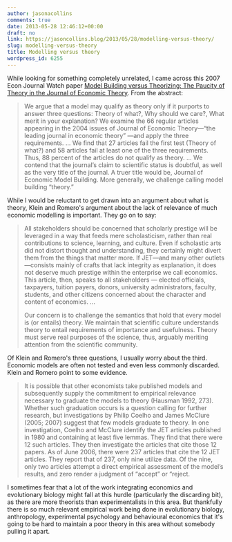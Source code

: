 ```yaml
---
author: jasonacollins
comments: true
date: 2013-05-28 12:46:12+00:00
draft: no
link: https://jasoncollins.blog/2013/05/28/modelling-versus-theory/
slug: modelling-versus-theory
title: Modelling versus theory
wordpress_id: 6255
---
```


While looking for something completely unrelated, I came across this 2007 Econ Journal Watch paper [Model Building versus Theorizing: The Paucity of Theory in the Journal of Economic Theory](http://econjwatch.org/articles/model-building-versus-theorizing-the-paucity-of-theory-in-the-journal-of-economic-theory). From the abstract:


<blockquote>We argue that a model may qualify as theory only if it purports to answer three questions: Theory of what?, Why should we care?, What merit in your explanation? We examine the 66 regular articles appearing in the 2004 issues of Journal of Economic Theory—“the leading journal in economic theory” —and apply the three requirements. ... We find that 27 articles fail the first test (Theory of what?) and 58 articles fail at least one of the three requirements. Thus, 88 percent of the articles do not qualify as theory. ... We contend that the journal’s claim to scientific status is doubtful, as well as the very title of the journal. A truer title would be, Journal of Economic Model Building. More generally, we challenge calling model building “theory.”</blockquote>


While I would be reluctant to get drawn into an argument about what is theory, Klein and Romero's argument about the lack of relevance of much economic modelling is important. They go on to say:


<blockquote>All stakeholders should be concerned that scholarly prestige will be leveraged in a way that feeds mere scholasticism, rather than real contributions to science, learning, and culture. Even if scholastic arts did not distort thought and understanding, they certainly might divert them from the things that matter more. If JET—and many other outlets—consists mainly of crafts that lack integrity as explanation, it does not deserve much prestige within the enterprise we call economics. This article, then, speaks to all stakeholders — elected officials, taxpayers, tuition payers, donors, university administrators, faculty, students, and other citizens concerned about the character and content of economics. ...

Our concern is to challenge the semantics that hold that every model is (or entails) theory. We maintain that scientific culture understands theory to entail requirements of importance and usefulness. Theory must serve real purposes of the science, thus, arguably meriting attention from the scientific community.</blockquote>


Of Klein and Romero's three questions, I usually worry about the third. Economic models are often not tested and even less commonly discarded. Klein and Romero point to some evidence.


<blockquote>It is possible that other economists take published models and subsequently supply the commitment to empirical relevance necessary to graduate the models to theory (Hausman 1992, 273). Whether such graduation occurs is a question calling for further research, but investigations by Philip Coelho and James McClure (2005; 2007) suggest that few models graduate to theory. In one investigation, Coelho and McClure identify the JET articles published in 1980 and containing at least five lemmas. They find that there were 12 such articles. They then investigate the articles that cite those 12 papers. As of June 2006, there were 237 articles that cite the 12 JET articles. They report that of 237, only nine utilize data. Of the nine, only two articles attempt a direct empirical assessment of the model’s results, and zero render a judgment of “accept” or “reject.</blockquote>


I sometimes fear that a lot of the work integrating economics and evolutionary biology might fall at this hurdle (particularly the discarding bit), as there are more theorists than experimentalists in this area. But thankfully there is so much relevant empirical work being done in evolutionary biology, anthropology, experimental psychology and behavioural economics that it's going to be hard to maintain a poor theory in this area without somebody pulling it apart.
